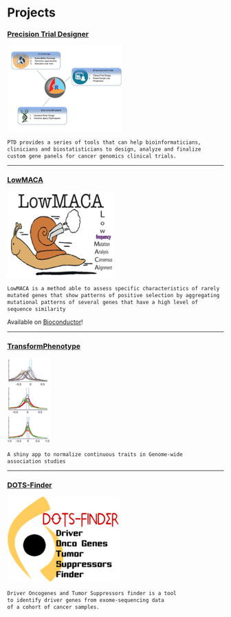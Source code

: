 # Projects

### [Precision Trial Designer](https://gmelloni.github.io/ptd)

<a href="https://gmelloni.github.io/ptd">
<img src="images/conclusionSlide2.jpg" height="200" style="vertical-align:right" />
</a>

```
PTD provides a series of tools that can help bioinformaticians, 
clinicians and biostatisticians to design, analyze and finalize 
custom gene panels for cancer genomics clinical trials.
```



----------------------

### [LowMACA](https://bmcbioinformatics.biomedcentral.com/articles/10.1186/s12859-016-0935-7)

<a href="http://cgsb.genomics.iit.it/wiki/projects/LowMACA">
<img src="images/lowmaca_logo.png" height="200" style="vertical-align:right" />
</a>

```
LowMACA is a method able to assess specific characteristics of rarely 
mutated genes that show patterns of positive selection by aggregating 
mutational patterns of several genes that have a high level of sequence similarity 
```

Available on [Bioconductor](http://www.bioconductor.org/packages/release/bioc/html/LowMACA.html)! 

----------------------

### [TransformPhenotype](https://github.com/gmelloni/transformPhenotype)

<a href="https://github.com/gmelloni/transformPhenotype">
<img src="images/normalization_mod.png" height="200" style="vertical-align:right" />
</a>

```
A shiny app to normalize continuous traits in Genome-wide 
association studies
```

<!-- [![](images/normalization_mod.png)](https://github.com/gmelloni/transformPhenotype) -->


----------------------

### [DOTS-Finder](https://genomemedicine.biomedcentral.com/articles/10.1186/gm563)

<a href="http://cgsb.genomics.iit.it/wiki/projects/DOTS-Finder">
<img src="images/dotsfinderlogo.png" height="200" style="vertical-align:right" />
</a>

```
Driver Oncogenes and Tumor Suppressors finder is a tool 
to identify driver genes from exome-sequencing data 
of a cohort of cancer samples.
```

<!-- [![](images/dotsfinderlogo.png)](http://cgsb.genomics.iit.it/wiki/projects/DOTS-Finder) -->